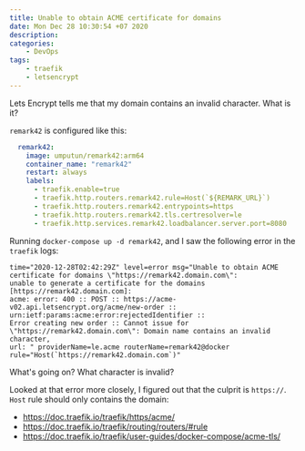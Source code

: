 ```yaml
---
title: Unable to obtain ACME certificate for domains
date: Mon Dec 28 10:30:54 +07 2020
description:
categories:
    - DevOps
tags:
    - traefik
    - letsencrypt
---
```

Lets Encrypt tells me that my domain contains an invalid character. What is it?

`remark42` is configured like this:

```yaml
  remark42:
    image: umputun/remark42:arm64
    container_name: "remark42"
    restart: always
    labels:
      - traefik.enable=true
      - traefik.http.routers.remark42.rule=Host(`${REMARK_URL}`)
      - traefik.http.routers.remark42.entrypoints=https
      - traefik.http.routers.remark42.tls.certresolver=le
      - traefik.http.services.remark42.loadbalancer.server.port=8080
```

Running `docker-compose up -d remark42`, and I saw the following error in the `traefik` logs:

```
time="2020-12-28T02:42:29Z" level=error msg="Unable to obtain ACME certificate for domains \"https://remark42.domain.com\": 
unable to generate a certificate for the domains [https://remark42.domain.com]: 
acme: error: 400 :: POST :: https://acme-v02.api.letsencrypt.org/acme/new-order :: urn:ietf:params:acme:error:rejectedIdentifier :: 
Error creating new order :: Cannot issue for \"https://remark42.domain.com\": Domain name contains an invalid character, 
url: " providerName=le.acme routerName=remark42@docker rule="Host(`https://remark42.domain.com`)"
```

What's going on? What character is invalid?

Looked at that error more closely, I figured out that the culprit is `https://`. `Host` rule should only contains the domain:

- https://doc.traefik.io/traefik/https/acme/
- https://doc.traefik.io/traefik/routing/routers/#rule
- https://doc.traefik.io/traefik/user-guides/docker-compose/acme-tls/